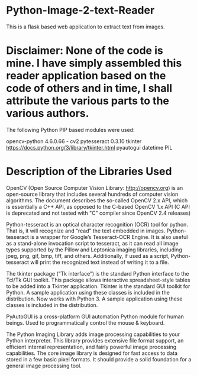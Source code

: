 # Python-Image-2-text-Reader
This is a flask based web application to extract text from images.

# Disclaimer: None of the code is mine. I have simply assembled this reader application based on the code of others and in time, I shall attribute the various parts to the various authors.

The following Python PIP based modules were used:

opencv-python 4.6.0.66 - cv2
pytesseract 0.3.10
tkinter https://docs.python.org/3/library/tkinter.html
pyautogui
datetime
PIL

# Description of the Libraries Used

OpenCV (Open Source Computer Vision Library: http://opencv.org) is an open-source library that includes several hundreds of computer vision algorithms. The document describes the so-called OpenCV 2.x API, which is essentially a C++ API, as opposed to the C-based OpenCV 1.x API (C API is deprecated and not tested with "C" compiler since OpenCV 2.4 releases)

Python-tesseract is an optical character recognition (OCR) tool for python. That is, it will recognize and “read” the text embedded in images.
Python-tesseract is a wrapper for Google’s Tesseract-OCR Engine. It is also useful as a stand-alone invocation script to tesseract, as it can read all image types supported by the Pillow and Leptonica imaging libraries, including jpeg, png, gif, bmp, tiff, and others. Additionally, if used as a script, Python-tesseract will print the recognized text instead of writing it to a file.

The tkinter package (“Tk interface”) is the standard Python interface to the Tcl/Tk GUI toolkit. This package allows interactive spreadsheet-style tables to be added into a Tkinter application. Tkinter is the standard GUI toolkit for Python. A sample application using these classes is included in the distribution. Now works with Python 3. A sample application using these classes is included in the distribution.

PyAutoGUI is a cross-platform GUI automation Python module for human beings. Used to programmatically control the mouse & keyboard.

The Python Imaging Library adds image processing capabilities to your Python interpreter. This library provides extensive file format support, an efficient internal representation, and fairly powerful image processing capabilities. The core image library is designed for fast access to data stored in a few basic pixel formats. It should provide a solid foundation for a general image processing tool.
